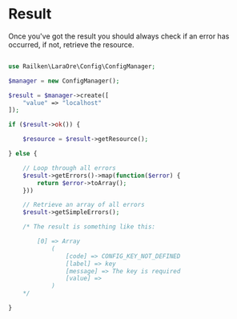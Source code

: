 # Result

Once you've got the result you should always check if an error has occurred, if not, retrieve the resource.

```php

use Railken\LaraOre\Config\ConfigManager;

$manager = new ConfigManager();

$result = $manager->create([
    "value" => "localhost"
]);

if ($result->ok()) {

    $resource = $result->getResource();

} else {

    // Loop through all errors
    $result->getErrors()->map(function($error) {
        return $error->toArray();
    }))

    // Retrieve an array of all errors
    $result->getSimpleErrors();

    /* The result is something like this:

        [0] => Array
            (
                [code] => CONFIG_KEY_NOT_DEFINED
                [label] => key
                [message] => The key is required
                [value] =>
            )
    */

}
```